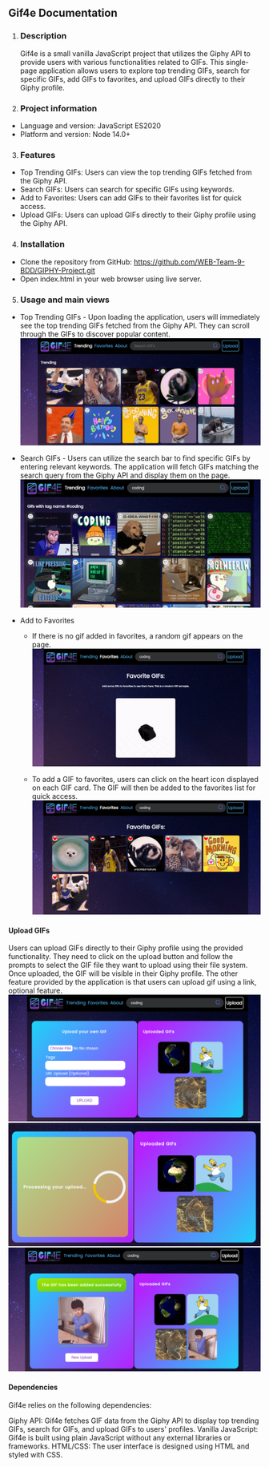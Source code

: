 ## Gif4e Documentation

1. ### Description

   Gif4e is a small vanilla JavaScript project that utilizes the Giphy API to provide users with various functionalities related to GIFs. This single-page application allows users to explore top trending GIFs, search for specific GIFs, add GIFs to favorites, and upload GIFs directly to their Giphy profile.

2. ### Project information

- Language and version: JavaScript ES2020
- Platform and version: Node 14.0+

3. ### Features

- Top Trending GIFs: Users can view the top trending GIFs fetched from the Giphy API.
- Search GIFs: Users can search for specific GIFs using keywords.
- Add to Favorites: Users can add GIFs to their favorites list for quick access.
- Upload GIFs: Users can upload GIFs directly to their Giphy profile using the Giphy API.

4. ### Installation

- Clone the repository from GitHub: https://github.com/WEB-Team-9-BDD/GIPHY-Project.git
- Open index.html in your web browser using live server.

5. ### Usage and main views

- Top Trending GIFs - Upon loading the application, users will immediately see the top trending GIFs fetched from the Giphy API. They can scroll through the GIFs to discover popular content.
  ![alt text](image.png)

- Search GIFs - Users can utilize the search bar to find specific GIFs by entering relevant keywords. The application will fetch GIFs matching the search query from the Giphy API and display them on the page.
![alt text](image-1.png)

- Add to Favorites 
  - If there is no gif added in favorites, a random gif appears on the page.
![alt text](image-2.png)

  - To add a GIF to favorites, users can click on the heart icon displayed on each GIF card. The GIF will then be added to the favorites list for quick access.
  ![alt text](image-3.png)

#### Upload GIFs

Users can upload GIFs directly to their Giphy profile using the provided functionality. They need to click on the upload button and follow the prompts to select the GIF file they want to upload using their file system. Once uploaded, the GIF will be visible in their Giphy profile.
The other feature provided by the application is that users can upload gif using a link, optional feature. ![alt text](image-4.png)
![alt text](image-5.png)
![alt text](image-6.png)

#### Dependencies

Gif4e relies on the following dependencies:

Giphy API: Gif4e fetches GIF data from the Giphy API to display top trending GIFs, search for GIFs, and upload GIFs to users' profiles.
Vanilla JavaScript: Gif4e is built using plain JavaScript without any external libraries or frameworks.
HTML/CSS: The user interface is designed using HTML and styled with CSS.
